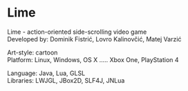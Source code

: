 Lime
====

Lime - action-oriented side-scrolling video game  
Developed by: Dominik Fistrić, Lovro Kalinovčić, Matej Varzić  

Art-style: cartoon  
Platform: Linux, Windows, OS X ..... Xbox One, PlayStation 4  

Language: Java, Lua, GLSL  
Libraries: LWJGL, JBox2D, SLF4J, JNLua
